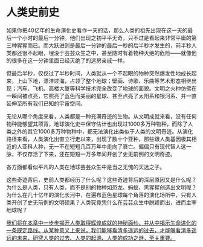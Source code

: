 # 人类史前史

如果你把40亿年的生命演化史看作一天的话，那么人类的祖先出现在这一天的最后一个小时的最后一分钟。他们出现之初平平无奇，只不过是看起来非常平庸的第三种猩猩而已。而大跃进则是最后一分钟的最后一秒的后半秒才发生的，前半秒人类都还很不起眼，埋没于芸芸众生之中，甚至随时有着物种灭绝的危险——就像他的很多在这一分钟里面已经灭绝了的远房亲戚一样。

但最后半秒，仅仅过了半秒时间，人类就从一个不起眼的物种突然爆发性地成长起来，上山下地，漂洋过海，占领了整个地球；壁画、诗歌、乐曲等艺术形态相继出现；汽车、飞机、高楼大厦等科学技术完全改变了地球的面貌。文明之火种仿佛在一瞬间被点亮，它照亮了蓝色而美丽的星球、甚至点亮了太阳系和银河系、并一直延伸至所有我们已知的宇宙空间。

无论从哪个角度来看，人类都是一种充满奇迹的生物。从文明成就来看，没有任何物种能够望其项背，地球演化史中保守估计也出现过1000多万种物种，而除了人类之外的其它1000多万种物种中，都无法演化出类似于人类的文明奇迹。从演化路径来看，人类演化出直立行走以来，出现了数十个亚种，那些跟人类基因极其相近的人亚科人种，无一不在短短几百万年中走向了衰亡。偏偏只有现代智人这一脉，不仅存活了下来，还在短短一万多年间开创了史无前例的文明奇迹。

各方面都看似平凡的人类在地球芸芸众生中是当之无愧的天选之子。

这些奇迹背后，史前人类都经历了什么呢？这些奇迹背后的深层原因又是什么呢？为什么是人类，只有人类，而不是别的物种如恐龙、蚂蚁、黑猩猩创造出文明呢？为什么在几十亿年的演化长河中，在遍布蓝色星球每个角落的演化场所中，只有人类开创了史无前例的文明硕果？人类究竟凭什么在芸芸众生中脱颖而出，进而主宰地球呢？

[我们将在本章中一步步揭开人类取得辉煌成就的神秘面纱，并从中揭示生命进化的一条既定路线。从某种意义上来说，我们能够看清多遥远的过去，才能够看清多遥远的未来，研究人类的过去、人类的起源、人类的成功之谜，至关重要。]()

